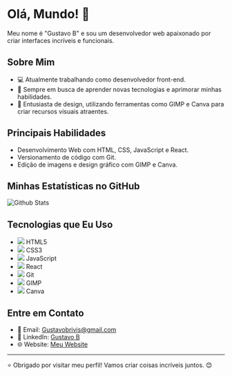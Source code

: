 <!-- Meu README.md -->

# Olá, Mundo! 👋

Meu nome é "Gustavo B" e sou um desenvolvedor web apaixonado por criar interfaces incríveis e funcionais.

## Sobre Mim
- 💻 Atualmente trabalhando como desenvolvedor front-end.
- 🌱 Sempre em busca de aprender novas tecnologias e aprimorar minhas habilidades.
- 🎨 Entusiasta de design, utilizando ferramentas como GIMP e Canva para criar recursos visuais atraentes.

## Principais Habilidades
- Desenvolvimento Web com HTML, CSS, JavaScript e React.
- Versionamento de código com Git.
- Edição de imagens e design gráfico com GIMP e Canva.

## Minhas Estatísticas no GitHub
![Github Stats](https://github-readme-stats.vercel.app/api?username=seu-username&show_icons=true&theme=radical)

## Tecnologias que Eu Uso
- <img src="https://img.shields.io/badge/HTML5-E34F26?style=for-the-badge&logo=html5&logoColor=white" /> HTML5
- <img src="https://img.shields.io/badge/CSS3-1572B6?style=for-the-badge&logo=css3&logoColor=white" /> CSS3
- <img src="https://img.shields.io/badge/JavaScript-F7DF1E?style=for-the-badge&logo=javascript&logoColor=black" /> JavaScript
- <img src="https://img.shields.io/badge/React-61DAFB?style=for-the-badge&logo=react&logoColor=black" /> React
- <img src="https://img.shields.io/badge/Git-F05032?style=for-the-badge&logo=git&logoColor=white" /> Git
- <img src="https://img.shields.io/badge/GIMP-5C5543?style=for-the-badge&logo=gimp&logoColor=white" /> GIMP
- <img src="https://img.shields.io/badge/Canva-00C4CC?style=for-the-badge&logo=canva&logoColor=white" /> Canva

## Entre em Contato
- 📧 Email: Gustavobrivis@gmail.com
- 💼 LinkedIn: [Gustavo B](https://www.linkedin.com/public-profile/settings?trk=d_flagship3_profile_self_view_public_profile)
- 🌐 Website: [Meu Website](https://Meu-website.com)

---

⭐️ Obrigado por visitar meu perfil! Vamos criar coisas incríveis juntos. 😊

